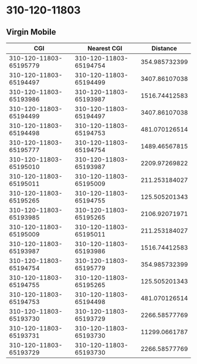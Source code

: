 # 310-120-11803
## Virgin Mobile


| CGI | Nearest CGI | Distance |
|-----|-------------|----------|
| 310-120-11803-65195779 | 310-120-11803-65194754 | 354.985732399 |
| 310-120-11803-65194497 | 310-120-11803-65194499 | 3407.86107038 |
| 310-120-11803-65193986 | 310-120-11803-65193987 | 1516.74412583 |
| 310-120-11803-65194499 | 310-120-11803-65194497 | 3407.86107038 |
| 310-120-11803-65194498 | 310-120-11803-65194753 | 481.070126514 |
| 310-120-11803-65195777 | 310-120-11803-65194754 | 1489.46567815 |
| 310-120-11803-65195010 | 310-120-11803-65193987 | 2209.97269822 |
| 310-120-11803-65195011 | 310-120-11803-65195009 | 211.253184027 |
| 310-120-11803-65195265 | 310-120-11803-65194755 | 125.505201343 |
| 310-120-11803-65193985 | 310-120-11803-65195265 | 2106.92071971 |
| 310-120-11803-65195009 | 310-120-11803-65195011 | 211.253184027 |
| 310-120-11803-65193987 | 310-120-11803-65193986 | 1516.74412583 |
| 310-120-11803-65194754 | 310-120-11803-65195779 | 354.985732399 |
| 310-120-11803-65194755 | 310-120-11803-65195265 | 125.505201343 |
| 310-120-11803-65194753 | 310-120-11803-65194498 | 481.070126514 |
| 310-120-11803-65193730 | 310-120-11803-65193729 | 2266.58577769 |
| 310-120-11803-65193731 | 310-120-11803-65193730 | 11299.0661787 |
| 310-120-11803-65193729 | 310-120-11803-65193730 | 2266.58577769 |
